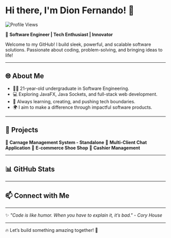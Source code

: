 # Hi there, I'm Dion Fernando! 👋

![Profile Views](https://komarev.com/ghpvc/?username=DionFernando&style=flat-square&color=blue)

🚀 **Software Engineer | Tech Enthusiast | Innovator**

Welcome to my GitHub! I build sleek, powerful, and scalable software solutions. Passionate about coding, problem-solving, and bringing ideas to life!

---

## 🌐 About Me

- 🧑‍🎓 21-year-old undergraduate in Software Engineering.
- 💻 Exploring JavaFX, Java Sockets, and full-stack web development.
- 🎯 Always learning, creating, and pushing tech boundaries.
- 🌍 I aim to make a difference through impactful software products.

---

## 🚀 Projects

🌟 **Carnage Management System - Standalone**
🌟 **Multi-Client Chat Application**
🌟 **E-commerce Shoe Shop**
🌟 **Cashier Management**

---

## 📊 GitHub Stats

---

## 📫 Connect with Me


---

✨ *"Code is like humor. When you have to explain it, it’s bad." - Cory House*

---

🔥 Let’s build something amazing together! 🚀

